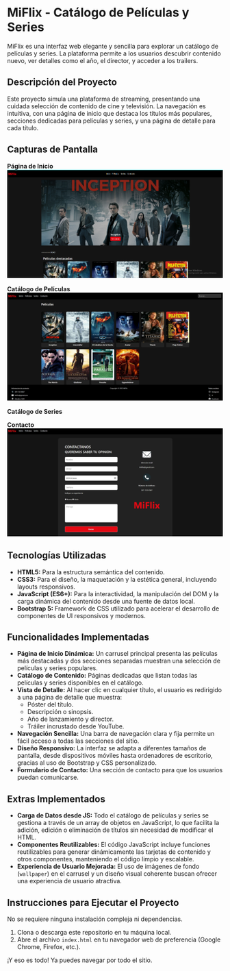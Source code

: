 # MiFlix - Catálogo de Películas y Series

MiFlix es una interfaz web elegante y sencilla para explorar un catálogo de películas y series. La plataforma permite a los usuarios descubrir contenido nuevo, ver detalles como el año, el director, y acceder a los trailers.

## Descripción del Proyecto

Este proyecto simula una plataforma de streaming, presentando una cuidada selección de contenido de cine y televisión. La navegación es intuitiva, con una página de inicio que destaca los títulos más populares, secciones dedicadas para películas y series, y una página de detalle para cada título.

## Capturas de Pantalla

**Página de Inicio**
![](/assets/img/capturas/Inicio.png)

**Catálogo de Películas**
![](/assets/img/capturas/CatalogoPeliculas.png)

**Catálogo de Series**
![]()

**Contacto**
![](/assets/img/capturas/Contacto.png)

## Tecnologías Utilizadas

*   **HTML5:** Para la estructura semántica del contenido.
*   **CSS3:** Para el diseño, la maquetación y la estética general, incluyendo layouts responsivos.
*   **JavaScript (ES6+):** Para la interactividad, la manipulación del DOM y la carga dinámica del contenido desde una fuente de datos local.
*   **Bootstrap 5:** Framework de CSS utilizado para acelerar el desarrollo de componentes de UI responsivos y modernos.

## Funcionalidades Implementadas

-   **Página de Inicio Dinámica:** Un carrusel principal presenta las películas más destacadas y dos secciones separadas muestran una selección de películas y series populares.
-   **Catálogo de Contenido:** Páginas dedicadas que listan todas las películas y series disponibles en el catálogo.
-   **Vista de Detalle:** Al hacer clic en cualquier título, el usuario es redirigido a una página de detalle que muestra:
    -   Póster del título.
    -   Descripción o sinopsis.
    -   Año de lanzamiento y director.
    -   Tráiler incrustado desde YouTube.
-   **Navegación Sencilla:** Una barra de navegación clara y fija permite un fácil acceso a todas las secciones del sitio.
-   **Diseño Responsivo:** La interfaz se adapta a diferentes tamaños de pantalla, desde dispositivos móviles hasta ordenadores de escritorio, gracias al uso de Bootstrap y CSS personalizado.
-   **Formulario de Contacto:** Una sección de contacto para que los usuarios puedan comunicarse.

## Extras Implementados

-   **Carga de Datos desde JS:** Todo el catálogo de películas y series se gestiona a través de un array de objetos en JavaScript, lo que facilita la adición, edición o eliminación de títulos sin necesidad de modificar el HTML.
-   **Componentes Reutilizables:** El código JavaScript incluye funciones reutilizables para generar dinámicamente las tarjetas de contenido y otros componentes, manteniendo el código limpio y escalable.
-   **Experiencia de Usuario Mejorada:** El uso de imágenes de fondo (`wallpaper`) en el carrusel y un diseño visual coherente buscan ofrecer una experiencia de usuario atractiva.

## Instrucciones para Ejecutar el Proyecto

No se requiere ninguna instalación compleja ni dependencias.

1.  Clona o descarga este repositorio en tu máquina local.
2.  Abre el archivo `index.html` en tu navegador web de preferencia (Google Chrome, Firefox, etc.).

¡Y eso es todo! Ya puedes navegar por todo el sitio.